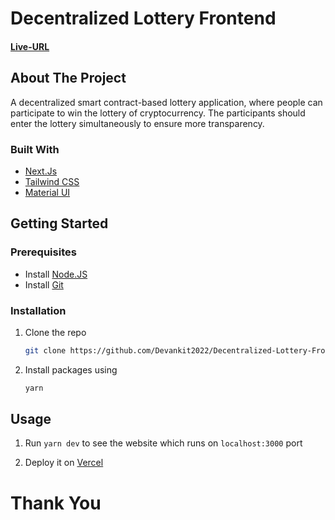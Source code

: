 # Decentralized Lottery Frontend

#### [Live-URL](https://decentralized-lottery-devankit.vercel.app/)

## About The Project

A decentralized smart contract-based lottery application, where people can participate to win the lottery of cryptocurrency. The participants should enter the lottery simultaneously to ensure more transparency.

### Built With

-   [Next.Js](https://nextjs.org/)
-   [Tailwind CSS](https://tailwindcss.com/)
-   [Material UI](https://mui.com/material-ui/)

## Getting Started

### Prerequisites

-   Install [Node.JS](https://nodejs.org/en)
-   Install [Git](https://git-scm.com/)

### Installation

1. Clone the repo

    ```sh
    git clone https://github.com/Devankit2022/Decentralized-Lottery-Frontend.git
    ```

2. Install packages using

    ```sh
    yarn
    ```

## Usage

1. Run `yarn dev` to see the website which runs on `localhost:3000` port

2. Deploy it on [Vercel](https://vercel.com/)

# Thank You
